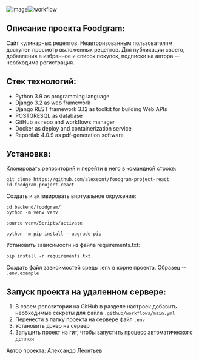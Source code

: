 ![image](https://github.com/alexeont/foodgram-project-react/assets/142803549/c8408dc5-7330-44c1-8c59-ba776932cb8f)![workflow](https://github.com/alexeont/foodgram-project-react/actions/workflows/main.yml/badge.svg?event=push)

##  Описание проекта Foodgram:

Сайт кулинарных рецептов. Неавторизованным пользователям доступен просмотр выложенных рецептов. Для публикации своего, добавления в избранное и список покупок, подписки на автора -- необходима регистрация.

## Cтек технологий:

- Python 3.9 as programming language
- Django 3.2 as web framework
- Django REST framework 3.12 as toolkit for building Web APIs
- POSTGRESQL as database
- GitHub as repo and workflows manager
- Docker as deploy and containerization service
- Reportlab 4.0.9 as pdf-generation software

## Установка:

Клонировать репозиторий и перейти в него в командной строке:

```
git clone https://github.com/alexeont/foodgram-project-react
cd foodgram-project-react
```

Cоздать и активировать виртуальное окружение:

```
cd backend/foodgram/
python -m venv venv
```

```
source venv/Scripts/activate
```

```
python -m pip install --upgrade pip
```

Установить зависимости из файла requirements.txt:

```
pip install -r requirements.txt
```

Создать файл зависимостей среды .env в корне проекта. Образец -- `.env.example`


## Запуск проекта на удаленном сервере:

1. В своем репозитории на GitHub в разделе настроек добавить необходимые секреты для файла `.github/workflows/main.yml`
2. Перенести в папку проекта на сервере файл `.env`
3. Установить докер на сервер
4. Запушить проект на гит, чтобы запустить процесс автоматического деплоя

Автор проекта: Александр Леонтьев
